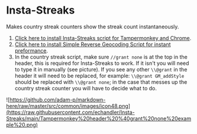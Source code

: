 # Insta-Streaks
Makes country streak counters show the streak count instantaneously.

1. [Click here to install Insta-Streaks script for Tampermonkey and Chrome](https://github.com/echandler/Insta-Streaks/raw/main/instaStreaks.user.js).
2. [Click here to install Simple Reverse Geocoding Script for instant preformance](https://github.com/echandler/Simple-Reverse-Geocoding-Script/raw/main/reverseGeocodingScript.user.js).
3. In the country streak script, make sure ```//grant none``` is at the top in the header, this is required for Insta-Streaks to work. If it isn't you will need to type it in manually (see picture). If you see any other ```\\@grant``` in the header it will need to be replaced, for example: ```\\@grant GM_addStyle``` should be replaced with ```\\@grant none```; in the case that messes up the country streak counter you will have to decide what to do.

![https://github.com/adam-p/markdown-here/raw/master/src/common/images/icon48.png](https://raw.githubusercontent.com/echandler/Insta-Streaks/main/Tampermonkey%20header%20%40grant%20none%20example%20.png)
